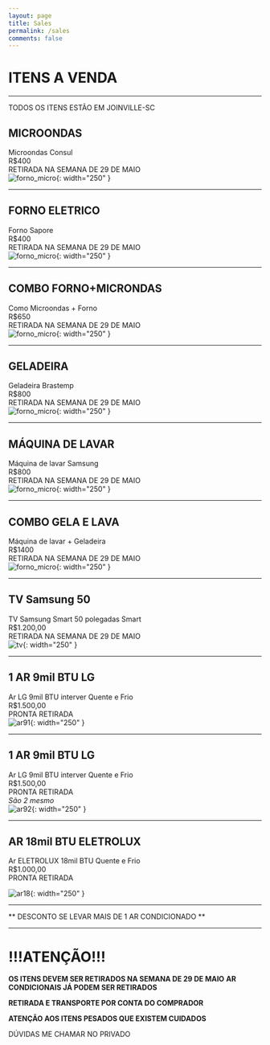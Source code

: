 ```yaml
---
layout: page
title: Sales
permalink: /sales
comments: false
---
```


# ITENS A VENDA
---
TODOS OS ITENS ESTÃO EM JOINVILLE-SC

## MICROONDAS

Microondas Consul <br>
R$400<br>
RETIRADA NA SEMANA DE 29 DE MAIO<br>
![forno_micro](/assets/images/sales/micro.jpg){: width="250" }

---
## FORNO ELETRICO

Forno Sapore <br>
R$400<br>
RETIRADA NA SEMANA DE 29 DE MAIO<br>
![forno_micro](/assets/images/sales/forno.jpg){: width="250" }

---
## COMBO FORNO+MICRONDAS

Como Microondas + Forno<br>
R$650<br>
RETIRADA NA SEMANA DE 29 DE MAIO<br>
![forno_micro](/assets/images/sales/forno_micro.jpg){: width="250" }

---
## GELADEIRA

Geladeira Brastemp<br>
R$800<br>
RETIRADA NA SEMANA DE 29 DE MAIO<br>
![forno_micro](/assets/images/sales/gela.jpg){: width="250" }

---
## MÁQUINA DE LAVAR
Máquina de lavar Samsung<br>
R$800<br>
RETIRADA NA SEMANA DE 29 DE MAIO<br>
![forno_micro](/assets/images/sales/lava.jpg){: width="250" }

---
## COMBO GELA E LAVA
Máquina de lavar + Geladeira<br>
R$1400<br>
RETIRADA NA SEMANA DE 29 DE MAIO<br>
![forno_micro](/assets/images/sales/gela_lava.jpg){: width="250" }

---

## TV Samsung 50

TV Samsung Smart 50 polegadas Smart<br>
R$1.200,00<br>
RETIRADA NA SEMANA DE 29 DE MAIO<br>
![tv](/assets/images/sales/tv.jpeg){: width="250" }

---

## 1 AR 9mil BTU LG 

Ar LG 9mil BTU interver Quente e Frio<br>
R$1.500,00<br>
PRONTA RETIRADA<br>
![ar91](/assets/images/sales/Ar9_q1.jpeg){: width="250" }

---
## 1 AR 9mil BTU LG 

Ar LG 9mil BTU interver Quente e Frio<br>
R$1.500,00<br>
PRONTA RETIRADA<br>
*São 2 mesmo*<br>
![ar92](/assets/images/sales/Ar_9_2.jpeg){: width="250" }

---
## AR 18mil BTU ELETROLUX 

Ar ELETROLUX 18mil BTU  Quente e Frio<br>
R$1.000,00<br>
PRONTA RETIRADA<br>

![ar18](/assets/images/sales/Ar_18.jpeg){: width="250" }

---
** DESCONTO SE LEVAR MAIS DE 1 AR CONDICIONADO **

---

# !!!ATENÇÃO!!!

**OS ITENS DEVEM SER RETIRADOS NA SEMANA DE 29 DE MAIO**
**AR CONDICIONAIS JÁ PODEM SER RETIRADOS**


**RETIRADA E TRANSPORTE POR CONTA DO COMPRADOR**

**ATENÇÃO AOS ITENS PESADOS QUE EXISTEM CUIDADOS**

DÚVIDAS ME CHAMAR NO PRIVADO
